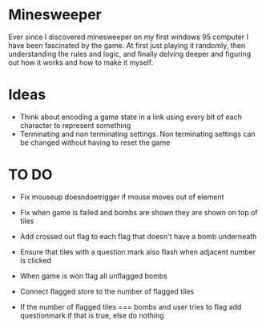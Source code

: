# Minesweeper

Ever since I discovered minesweeper on my first windows 95 computer I have been fascinated by the game. At first just playing it randomly, then understanding the rules and logic, and finally delving deeper and figuring out how it works and how to make it myself.

# Ideas
- Think about encoding a game state in a link using every bit of each character to represent something
- Terminating and non terminating settings. Non terminating settings can be changed without having to reset the game

# TO DO
- Fix mouseup doesndoetrigger if mouse moves out of element
- Fix when game is failed and bombs are shown they are shown on top of tiles

- Add crossed out flag to each flag that doesn't have a bomb underneath
- Ensure that tiles with a question mark also flash when adjacent number is clicked
- When game is won flag all unflagged bombs
- Connect flagged store to the number of flagged tiles
- If the number of flagged tiles === bombs and user tries to flag add questionmark if that is true, else do nothing